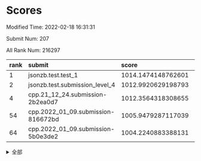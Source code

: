 # Scores

Modified Time: 2022-02-18 16:31:31

Submit Num: 207

All Rank Num: 216297

| rank |               submit               |       score        |       sigma        | pk_num |
| :--- | :--------------------------------- | :----------------- | :----------------- | :----- |
| 1    | jsonzb.test.test_1                 | 1014.1474148762601 | 0.8006783596664534 | 4176   |
| 2    | jsonzb.test.submission_level_4     | 1012.9920629198793 | 0.8184469149182514 | 4184   |
| 4    | cpp.21_12_24.submission-2b2ea0d7   | 1012.3564318308655 | 0.7854184122727017 | 4186   |
| 54   | cpp.2022_01_09.submission-816672bd | 1005.9479287117039 | 0.7195333220895463 | 4175   |
| 64   | cpp.2022_01_09.submission-5b0e3de2 | 1004.2240883388131 | 0.7230055607067286 | 4179   |


<details>
<summary>全部</summary>

| rank |                 submit                 |       score        |       sigma        | pk_num |
| :--- | :------------------------------------- | :----------------- | :----------------- | :----- |
| 1    | jsonzb.test.test_1                     | 1014.1474148762601 | 0.8006783596664534 | 4176   |
| 2    | jsonzb.test.submission_level_4         | 1012.9920629198793 | 0.8184469149182514 | 4184   |
| 3    | gobigger.level_3.submission_level_3_6  | 1012.538787948047  | 0.793113773488036  | 4176   |
| 4    | cpp.21_12_24.submission-2b2ea0d7       | 1012.3564318308655 | 0.7854184122727017 | 4186   |
| 5    | gobigger.level_3.submission_level_3_24 | 1011.5492514885628 | 0.7567407030874074 | 4173   |
| 6    | gobigger.level_3.submission_level_3_32 | 1011.2185877957983 | 0.7743438321800291 | 4180   |
| 7    | gobigger.level_3.submission_level_3_29 | 1011.1795371895862 | 0.7584682192040489 | 4184   |
| 8    | gobigger.level_3.submission_level_3_27 | 1011.0251281131717 | 0.7765596931475034 | 4178   |
| 9    | gobigger.level_3.submission_level_3_25 | 1011.01520479147   | 0.7554330181665888 | 4179   |
| 10   | gobigger.level_3.submission_level_3_10 | 1011.009192553944  | 0.7759071525655196 | 4180   |
| 11   | gobigger.level_3.submission_level_3_41 | 1010.905508350168  | 0.7803454863026082 | 4182   |
| 12   | gobigger.level_3.submission_level_3_13 | 1010.8864626519838 | 0.7878160407130648 | 4178   |
| 13   | gobigger.level_3.submission_level_3_4  | 1010.872443013068  | 0.7730061687586923 | 4182   |
| 14   | gobigger.level_3.submission_level_3_49 | 1010.8572351070109 | 0.7467609410400845 | 4177   |
| 15   | gobigger.level_3.submission_level_3_38 | 1010.7293348471127 | 0.7715738798237137 | 4183   |
| 16   | gobigger.level_3.submission_level_3_37 | 1010.7208862941852 | 0.765106542522857  | 4181   |
| 17   | gobigger.level_3.submission_level_3_40 | 1010.7157349796345 | 0.7815842365741298 | 4178   |
| 18   | gobigger.level_3.submission_level_3_48 | 1010.6713375836267 | 0.7904449102652336 | 4177   |
| 19   | gobigger.level_3.submission_level_3_0  | 1010.6066316212498 | 0.7798657265680137 | 4186   |
| 20   | gobigger.level_3.submission_level_3_1  | 1010.5848646756903 | 0.7718568057380256 | 4181   |
| 21   | gobigger.level_3.submission_level_3_2  | 1010.5745839262057 | 0.7655540143324915 | 4182   |
| 22   | gobigger.level_3.submission_level_3_30 | 1010.5536101956    | 0.7727742975227673 | 4180   |
| 23   | gobigger.level_3.submission_level_3_8  | 1010.5371045835595 | 0.7687831540652934 | 4184   |
| 24   | gobigger.level_3.submission_level_3_23 | 1010.5187124845961 | 0.7728554766676312 | 4175   |
| 25   | gobigger.level_3.submission_level_3_11 | 1010.4792607900646 | 0.755541631776852  | 4182   |
| 26   | gobigger.level_3.submission_level_3_33 | 1010.4348148486216 | 0.7600089570618337 | 4176   |
| 27   | gobigger.level_3.submission_level_3_15 | 1010.4318429501199 | 0.7705209152042024 | 4177   |
| 28   | gobigger.level_3.submission_level_3_20 | 1010.4123299716588 | 0.7707171159429805 | 4179   |
| 29   | gobigger.level_3.submission_level_3_7  | 1010.3603024772609 | 0.7632835632256812 | 4178   |
| 30   | gobigger.level_3.submission_level_3_39 | 1010.3431234444779 | 0.7632984924857185 | 4180   |
| 31   | gobigger.level_3.submission_level_3_16 | 1010.2854472619301 | 0.7367890578071933 | 4181   |
| 32   | gobigger.level_3.submission_level_3_28 | 1010.2406366784885 | 0.7674802617755762 | 4179   |
| 33   | gobigger.level_3.submission_level_3_14 | 1010.2090389759294 | 0.7489667762072959 | 4180   |
| 34   | gobigger.level_3.submission_level_3_47 | 1010.2066197177675 | 0.7504085274949762 | 4181   |
| 35   | gobigger.level_3.submission_level_3_43 | 1010.1621441944856 | 0.7556998764026381 | 4177   |
| 36   | gobigger.level_3.submission_level_3_22 | 1010.1321267609409 | 0.7564516384489327 | 4179   |
| 37   | gobigger.level_3.submission_level_3_42 | 1010.0141457294183 | 0.7636119045173199 | 4180   |
| 38   | gobigger.level_3.submission_level_3_19 | 1009.9834472108384 | 0.7604122045914463 | 4178   |
| 39   | gobigger.level_3.submission_level_3_31 | 1009.9485031120539 | 0.7758439965625817 | 4180   |
| 40   | gobigger.level_3.submission_level_3_12 | 1009.886615942874  | 0.7393478462725473 | 4180   |
| 41   | gobigger.level_3.submission_level_3_34 | 1009.7440046115901 | 0.7774556763921997 | 4179   |
| 42   | gobigger.level_3.submission_level_3_21 | 1009.660919281347  | 0.7703143662098809 | 4179   |
| 43   | gobigger.level_3.submission_level_3_36 | 1009.5987363633016 | 0.755129714167597  | 4182   |
| 44   | gobigger.level_3.submission_level_3_3  | 1009.5460133962141 | 0.7558822551493926 | 4178   |
| 45   | gobigger.level_3.submission_level_3_35 | 1009.4166412843155 | 0.744767248435012  | 4180   |
| 46   | gobigger.level_3.submission_level_3_17 | 1009.378452471123  | 0.7367657268413605 | 4176   |
| 47   | gobigger.level_3.submission_level_3_44 | 1008.8609021780236 | 0.7518811652241737 | 4183   |
| 48   | gobigger.level_3.submission_level_3_5  | 1008.849220154915  | 0.7468454497619763 | 4183   |
| 49   | gobigger.level_3.submission_level_3_45 | 1008.6553337337402 | 0.7579483181147447 | 4183   |
| 50   | gobigger.level_3.submission_level_3_18 | 1008.5266487095935 | 0.7509811004683956 | 4182   |
| 51   | gobigger.level_3.submission_level_3_9  | 1008.4211059320089 | 0.7453695749862083 | 4180   |
| 52   | gobigger.level_3.submission_level_3_26 | 1008.3260818380446 | 0.7508632286387802 | 4180   |
| 53   | gobigger.level_3.submission_level_3_46 | 1008.1729976137018 | 0.7528193241890488 | 4177   |
| 54   | cpp.2022_01_09.submission-816672bd     | 1005.9479287117039 | 0.7195333220895463 | 4175   |
| 55   | gobigger.level_1.submission_level_1_29 | 1005.2937964536563 | 0.7190702792779944 | 4177   |
| 56   | gobigger.level_1.submission_level_1_32 | 1004.8919160476845 | 0.7134686120569563 | 4182   |
| 57   | gobigger.level_1.submission_level_1_28 | 1004.7690351783723 | 0.724359128640241  | 4185   |
| 58   | gobigger.level_1.submission_level_1_27 | 1004.6482799015242 | 0.7218734607111896 | 4178   |
| 59   | gobigger.level_1.submission_level_1_40 | 1004.4881211458936 | 0.7309112348505866 | 4181   |
| 60   | gobigger.level_1.submission_level_1_12 | 1004.4455383314869 | 0.7252934747080835 | 4185   |
| 61   | gobigger.level_1.submission_level_1_20 | 1004.3740644312353 | 0.7099013975134786 | 4183   |
| 62   | gobigger.level_1.submission_level_1_10 | 1004.2929611256607 | 0.7294354618827683 | 4180   |
| 63   | gobigger.level_1.submission_level_1_49 | 1004.2474416742479 | 0.7249677466619259 | 4182   |
| 64   | cpp.2022_01_09.submission-5b0e3de2     | 1004.2240883388131 | 0.7230055607067286 | 4179   |
| 65   | gobigger.level_1.submission_level_1_11 | 1003.9920022653698 | 0.7189218048858911 | 4176   |
| 66   | gobigger.level_1.submission_level_1_35 | 1003.9794800681017 | 0.7217978823865084 | 4179   |
| 67   | gobigger.level_1.submission_level_1_33 | 1003.9521011030613 | 0.7277524132745204 | 4173   |
| 68   | gobigger.level_1.submission_level_1_8  | 1003.9400703327889 | 0.7273783082325691 | 4180   |
| 69   | gobigger.level_1.submission_level_1_13 | 1003.897323089249  | 0.7295330504422779 | 4182   |
| 70   | gobigger.level_1.submission_level_1_36 | 1003.8925811368351 | 0.7123463240920231 | 4176   |
| 71   | gobigger.level_1.submission_level_1_31 | 1003.8544846122736 | 0.7261212462740846 | 4178   |
| 72   | gobigger.level_1.submission_level_1_43 | 1003.834264554129  | 0.7158586984829821 | 4186   |
| 73   | gobigger.level_1.submission_level_1_45 | 1003.7105588486335 | 0.7183608290814241 | 4186   |
| 74   | gobigger.level_1.submission_level_1_16 | 1003.6291863764604 | 0.7183839110420948 | 4182   |
| 75   | gobigger.level_1.submission_level_1_22 | 1003.6281394967584 | 0.7219268327282192 | 4183   |
| 76   | gobigger.level_1.submission_level_1_1  | 1003.6111593953914 | 0.7316584101548248 | 4176   |
| 77   | gobigger.level_1.submission_level_1_18 | 1003.6055333180917 | 0.7154726999326823 | 4180   |
| 78   | gobigger.level_1.submission_level_1_15 | 1003.4910476619048 | 0.7060610471672902 | 4180   |
| 79   | gobigger.level_1.submission_level_1_5  | 1003.4403031392017 | 0.7155607461183564 | 4178   |
| 80   | gobigger.level_1.submission_level_1_9  | 1003.437695873907  | 0.7191715731367977 | 4179   |
| 81   | gobigger.level_1.submission_level_1_26 | 1003.3011598212391 | 0.7108348587175639 | 4175   |
| 82   | gobigger.level_1.submission_level_1_46 | 1003.3001397100345 | 0.7315156733153725 | 4178   |
| 83   | gobigger.level_1.submission_level_1_34 | 1003.2926093704459 | 0.7048056470915616 | 4180   |
| 84   | gobigger.level_1.submission_level_1_6  | 1003.2015466228548 | 0.7052415032888618 | 4180   |
| 85   | gobigger.level_1.submission_level_1_37 | 1003.1595739777184 | 0.7104721435603106 | 4179   |
| 86   | gobigger.level_1.submission_level_1_2  | 1003.1232212210883 | 0.7138985842889797 | 4177   |
| 87   | gobigger.level_1.submission_level_1_21 | 1003.1119262255761 | 0.7071727481861466 | 4171   |
| 88   | gobigger.level_1.submission_level_1_3  | 1003.0800777685638 | 0.7161026363006885 | 4182   |
| 89   | gobigger.level_1.submission_level_1_14 | 1002.9799685658891 | 0.7237272620098084 | 4180   |
| 90   | gobigger.level_1.submission_level_1_7  | 1002.9446302646473 | 0.7223066022910171 | 4181   |
| 91   | gobigger.level_1.submission_level_1_4  | 1002.9348571112812 | 0.712343295541217  | 4183   |
| 92   | gobigger.level_1.submission_level_1_25 | 1002.8182198128197 | 0.7123097269272998 | 4181   |
| 93   | gobigger.level_1.submission_level_1_47 | 1002.8130963242567 | 0.7163563796788168 | 4183   |
| 94   | gobigger.level_1.submission_level_1_44 | 1002.8101827596989 | 0.7129527680786627 | 4183   |
| 95   | gobigger.level_1.submission_level_1_23 | 1002.777914216699  | 0.7130160257530359 | 4179   |
| 96   | gobigger.level_1.submission_level_1_39 | 1002.7727602044124 | 0.7257190689736605 | 4175   |
| 97   | gobigger.level_1.submission_level_1_0  | 1002.6996880455561 | 0.7251573055409356 | 4175   |
| 98   | gobigger.level_1.submission_level_1_30 | 1002.6852698225499 | 0.7318137225350309 | 4178   |
| 99   | gobigger.level_1.submission_level_1_48 | 1002.3117167934412 | 0.7195264888390385 | 4180   |
| 100  | gobigger.level_1.submission_level_1_42 | 1002.2845628387096 | 0.7210005363986286 | 4182   |
| 101  | gobigger.level_1.submission_level_1_24 | 1002.2378701425487 | 0.7122849510884952 | 4179   |
| 102  | gobigger.level_1.submission_level_1_38 | 1002.1221070218362 | 0.7028626042457389 | 4176   |
| 103  | gobigger.level_1.submission_level_1_41 | 1002.1050943500751 | 0.7191664180358269 | 4181   |
| 104  | gobigger.level_1.submission_level_1_19 | 1002.007728372941  | 0.7084839926706715 | 4181   |
| 105  | gobigger.level_1.submission_level_1_17 | 1001.7648621597616 | 0.7214865446202476 | 4182   |
| 106  | gobigger.random.submission_random_20   | 997.1698710570794  | 0.703647245452444  | 4180   |
| 107  | gobigger.random.submission_random_2    | 996.8407241817265  | 0.7088399862333992 | 4182   |
| 108  | gobigger.random.submission_random_4    | 996.8213354590197  | 0.7127094555994721 | 4177   |
| 109  | gobigger.random.submission_random_29   | 996.7832591017343  | 0.7195366234428558 | 4177   |
| 110  | gobigger.random.submission_random_22   | 996.7787474485265  | 0.7056638808783765 | 4178   |
| 111  | gobigger.random.submission_random_12   | 996.6514303774347  | 0.7116295228683791 | 4173   |
| 112  | gobigger.random.submission_random_1    | 996.5806347228389  | 0.7280234309690596 | 4177   |
| 113  | gobigger.random.submission_random_37   | 996.4528076808657  | 0.724558894651602  | 4177   |
| 114  | gobigger.random.submission_random_9    | 996.40372276529    | 0.7180846460217751 | 4181   |
| 115  | gobigger.random.submission_random_14   | 996.369771197549   | 0.7016197308442339 | 4185   |
| 116  | gobigger.random.submission_random_26   | 996.3616724245576  | 0.7093913876824182 | 4178   |
| 117  | gobigger.random.submission_random_48   | 996.2468851832899  | 0.7138612728288738 | 4177   |
| 118  | gobigger.random.submission_random_8    | 996.2097112615895  | 0.7163302555520222 | 4181   |
| 119  | gobigger.random.submission_random_35   | 996.1953312963595  | 0.7037131258107275 | 4177   |
| 120  | gobigger.random.submission_random_24   | 996.1167929240779  | 0.7009852076616917 | 4181   |
| 121  | gobigger.random.submission_random_3    | 996.0736531452998  | 0.7236544244594265 | 4181   |
| 122  | gobigger.random.submission_random_18   | 996.0540008101376  | 0.7043212731218478 | 4182   |
| 123  | gobigger.random.submission_random_34   | 996.0493400740373  | 0.72662130103108   | 4178   |
| 124  | gobigger.random.submission_random_33   | 996.0326575860523  | 0.7344445236920899 | 4179   |
| 125  | gobigger.random.submission_random_16   | 995.9832914420168  | 0.7204764860746196 | 4183   |
| 126  | gobigger.random.submission_random_40   | 995.9799585407363  | 0.7071216818456776 | 4174   |
| 127  | gobigger.random.submission_random_32   | 995.9786794227759  | 0.7063493412599433 | 4183   |
| 128  | gobigger.random.submission_random_43   | 995.9448012074489  | 0.7120928868836413 | 4179   |
| 129  | gobigger.random.submission_random_46   | 995.8305330776803  | 0.7217522930019178 | 4182   |
| 130  | gobigger.random.submission_random_42   | 995.747914310033   | 0.714094050845435  | 4178   |
| 131  | gobigger.random.submission_random_10   | 995.731043428134   | 0.7170322556702    | 4183   |
| 132  | gobigger.random.submission_random_47   | 995.7207601547874  | 0.708369663739264  | 4181   |
| 133  | gobigger.random.submission_random_41   | 995.6927488340714  | 0.7147138783138288 | 4181   |
| 134  | gobigger.random.submission_random_23   | 995.6899892224683  | 0.7040305354515735 | 4178   |
| 135  | gobigger.random.submission_random_28   | 995.6718281587057  | 0.6983602129698927 | 4181   |
| 136  | gobigger.random.submission_random_45   | 995.5984747262439  | 0.7275392725527122 | 4182   |
| 137  | gobigger.random.submission_random_0    | 995.5733334009692  | 0.7195422380592547 | 4180   |
| 138  | gobigger.random.submission_random_44   | 995.5490899312621  | 0.7112710889076461 | 4178   |
| 139  | gobigger.random.submission_random_30   | 995.4896877320151  | 0.7220977639226049 | 4181   |
| 140  | gobigger.random.submission_random_38   | 995.4649975802424  | 0.7213778355197747 | 4178   |
| 141  | gobigger.random.submission_random_31   | 995.4225328768131  | 0.712843781777473  | 4176   |
| 142  | gobigger.random.submission_random_19   | 995.37705668714    | 0.7168475627556948 | 4182   |
| 143  | gobigger.random.submission_random_21   | 995.3428118611173  | 0.7168282411858061 | 4182   |
| 144  | gobigger.random.submission_random_5    | 995.2912871748046  | 0.7203308940058377 | 4179   |
| 145  | gobigger.random.submission_random_25   | 995.2773661281404  | 0.7203888376514621 | 4180   |
| 146  | gobigger.random.submission_random_49   | 995.2500484812881  | 0.7108284950946728 | 4184   |
| 147  | gobigger.random.submission_random_7    | 995.2097274195114  | 0.7117322030167509 | 4185   |
| 148  | gobigger.random.submission_random_27   | 995.1451678289292  | 0.7153894539485828 | 4179   |
| 149  | gobigger.random.submission_random_13   | 995.0003080182606  | 0.7062984751564959 | 4181   |
| 150  | gobigger.random.submission_random_6    | 994.9150772527857  | 0.7242703416218031 | 4180   |
| 151  | gobigger.random.submission_random_15   | 994.8523495625616  | 0.7211958636029359 | 4179   |
| 152  | gobigger.random.submission_random_39   | 994.831465620392   | 0.7186435483705345 | 4180   |
| 153  | gobigger.random.submission_random_36   | 994.8312942018296  | 0.7056353179020836 | 4181   |
| 154  | gobigger.random.submission_random_17   | 994.818240097178   | 0.7266185523873528 | 4181   |
| 155  | gobigger.random.submission_random_11   | 994.369993729257   | 0.725181230070763  | 4176   |
| 156  | gobigger.level_2.submission_level_2_13 | 993.6864258778995  | 0.7298617635358138 | 4175   |
| 157  | gobigger.level_2.submission_level_2_47 | 993.0026996010407  | 0.741129761793829  | 4177   |
| 158  | gobigger.level_2.submission_level_2_29 | 992.9612483028395  | 0.7502901715356705 | 4176   |
| 159  | gobigger.level_2.submission_level_2_4  | 992.935233892362   | 0.7574490506866324 | 4180   |
| 160  | gobigger.level_2.submission_level_2_3  | 992.8762585884095  | 0.7293738605070202 | 4178   |
| 161  | gobigger.level_2.submission_level_2_18 | 992.7257352245401  | 0.7348012240766156 | 4176   |
| 162  | gobigger.level_2.submission_level_2_12 | 992.6672577114057  | 0.7245549995179665 | 4175   |
| 163  | gobigger.level_2.submission_level_2_17 | 992.6053451042354  | 0.7206907956371748 | 4175   |
| 164  | gobigger.level_2.submission_level_2_25 | 992.5463948123764  | 0.7338444222586555 | 4181   |
| 165  | gobigger.level_2.submission_level_2_40 | 992.5320978680153  | 0.7545172581162399 | 4178   |
| 166  | gobigger.level_2.submission_level_2_46 | 992.5208978933904  | 0.7607202799438494 | 4179   |
| 167  | gobigger.level_2.submission_level_2_48 | 992.496297422386   | 0.7347808994117644 | 4177   |
| 168  | gobigger.level_2.submission_level_2_10 | 992.407668210274   | 0.7474764053515665 | 4183   |
| 169  | gobigger.level_2.submission_level_2_37 | 992.3409616805104  | 0.738581528116148  | 4180   |
| 170  | gobigger.level_2.submission_level_2_42 | 992.3296511897489  | 0.7303267195142034 | 4180   |
| 171  | gobigger.level_2.submission_level_2_19 | 992.3043770405945  | 0.754710050703946  | 4182   |
| 172  | gobigger.level_2.submission_level_2_6  | 992.2019983217644  | 0.728653990782272  | 4182   |
| 173  | gobigger.level_2.submission_level_2_0  | 992.1252390090882  | 0.7420531212308719 | 4180   |
| 174  | gobigger.level_2.submission_level_2_31 | 992.0939891825626  | 0.7495828888678197 | 4180   |
| 175  | gobigger.level_2.submission_level_2_21 | 992.0516606125339  | 0.7577434429543739 | 4181   |
| 176  | gobigger.level_2.submission_level_2_36 | 992.0331694222848  | 0.7467915461370652 | 4180   |
| 177  | gobigger.level_2.submission_level_2_1  | 991.9870346321084  | 0.7613120473732388 | 4181   |
| 178  | gobigger.level_2.submission_level_2_16 | 991.945765037525   | 0.7598368701973748 | 4182   |
| 179  | gobigger.level_2.submission_level_2_14 | 991.9173505793984  | 0.7337316213439751 | 4180   |
| 180  | gobigger.level_2.submission_level_2_30 | 991.8999370308502  | 0.7493360331858531 | 4182   |
| 181  | gobigger.level_2.submission_level_2_24 | 991.874510361296   | 0.7588381013251109 | 4178   |
| 182  | gobigger.level_2.submission_level_2_34 | 991.8460397864538  | 0.7497608229933749 | 4178   |
| 183  | gobigger.level_2.submission_level_2_33 | 991.785639884079   | 0.7496865747899785 | 4184   |
| 184  | gobigger.level_2.submission_level_2_7  | 991.763184866806   | 0.734960192934708  | 4175   |
| 185  | gobigger.level_2.submission_level_2_26 | 991.7388628292607  | 0.734511881333892  | 4182   |
| 186  | gobigger.level_2.submission_level_2_28 | 991.7311468750534  | 0.7683726965400578 | 4177   |
| 187  | gobigger.level_2.submission_level_2_35 | 991.6101876916775  | 0.7495403432142708 | 4178   |
| 188  | gobigger.level_2.submission_level_2_39 | 991.5615894528057  | 0.7532199551090079 | 4178   |
| 189  | gobigger.level_2.submission_level_2_32 | 991.5410004461753  | 0.747107067979774  | 4181   |
| 190  | gobigger.level_2.submission_level_2_15 | 991.5364489786077  | 0.7571800056209251 | 4179   |
| 191  | gobigger.level_2.submission_level_2_2  | 991.4783814798946  | 0.7421544907169609 | 4179   |
| 192  | gobigger.level_2.submission_level_2_45 | 991.4617010158404  | 0.7573330210944048 | 4183   |
| 193  | gobigger.level_2.submission_level_2_43 | 991.4361118185449  | 0.760890174246532  | 4177   |
| 194  | gobigger.level_2.submission_level_2_22 | 991.4104195836851  | 0.7487417310478202 | 4178   |
| 195  | gobigger.level_2.submission_level_2_27 | 991.2586507503407  | 0.7492400010681503 | 4180   |
| 196  | gobigger.level_2.submission_level_2_11 | 991.251754481514   | 0.7505964702131687 | 4181   |
| 197  | gobigger.level_2.submission_level_2_9  | 991.2317623907518  | 0.7563312778512141 | 4183   |
| 198  | gobigger.level_2.submission_level_2_5  | 991.1128631672043  | 0.7579823582886609 | 4181   |
| 199  | gobigger.level_2.submission_level_2_44 | 990.9031194572474  | 0.7628982699468344 | 4179   |
| 200  | gobigger.level_2.submission_level_2_49 | 990.8629465744838  | 0.7591149284180417 | 4184   |
| 201  | gobigger.level_2.submission_level_2_8  | 990.7502216547032  | 0.763276677178773  | 4180   |
| 202  | gobigger.level_2.submission_level_2_41 | 990.6352539787554  | 0.760697401818111  | 4181   |
| 203  | gobigger.level_2.submission_level_2_20 | 990.6244979946322  | 0.7736811812763669 | 4177   |
| 204  | gobigger.level_2.submission_level_2_38 | 990.4654860097653  | 0.7490784847930182 | 4179   |
| 205  | gobigger.level_2.submission_level_2_23 | 990.3526324521747  | 0.7587967167707388 | 4180   |
| 206  | gobigger.none.submission_none_1        | 978.0690953131453  | 1.262074478034013  | 4181   |
| 207  | gobigger.none.submission_none_0        | 975.5395926542637  | 1.4613637417988217 | 4177   |

</details>